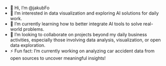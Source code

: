 - 👋 Hi, I’m @jakubFo
- 👀 I’m interested in data visualization and exploring AI solutions for daily work.
- 🌱 I’m currently learning how to better integrate AI tools to solve real-world problems.
- 💞️ I’m looking to collaborate on projects beyond my daily business activities, especially those involving data analysis, visualization, or open data exploration.
- ⚡ Fun fact: I’m currently working on analyzing car accident data from open sources to uncover meaningful insights!

<!---
jakubFo/jakubFo is a ✨ special ✨ repository because its `README.md` (this file) appears on your GitHub profile.
You can click the Preview link to take a look at your changes.
--->
